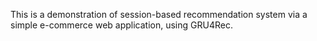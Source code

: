 This is a demonstration of session-based recommendation system via a simple e-commerce web application, using GRU4Rec.
